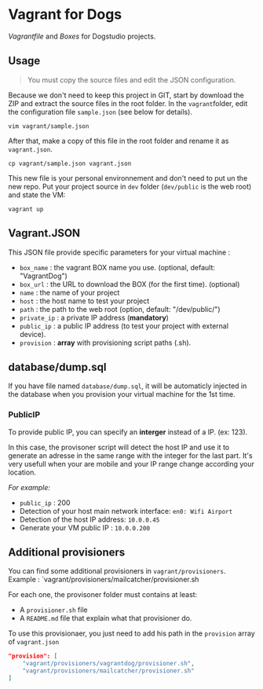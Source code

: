 # Vagrant for Dogs

_Vagrantfile_ and _Boxes_ for Dogstudio projects.

## Usage

> You must copy the source files and edit the JSON configuration.

Because we don't need to keep this project in GIT, start by download the ZIP and extract the source files in the root folder.
In the `vagrant`folder, edit the configuration file `sample.json` (see below for details).

    vim vagrant/sample.json

After that, make a copy of this file in the root folder and rename it as `vagrant.json`.

    cp vagrant/sample.json vagrant.json

This new file is your personal environnement and don't need to put un the new repo.
Put your project source in `dev` folder (`dev/public` is the web root) and state the VM:

    vagrant up

## Vagrant.JSON

This JSON file provide specific parameters for your virtual machine :

* `box_name` : the vagrant BOX name you use. (optional, default: "VagrantDog")
* `box_url` : the URL to download the BOX (for the first time). (optional)
* `name` : the name of your project
* `host` : the host name to test your project
* `path` : the path to the web root (option, default: "/dev/public/")
* `private_ip` : a private IP address (**mandatory**)
* `public_ip` : a public IP address (to test your project with external device).
* `provision` : **array** with provisioning script paths (.sh).

## database/dump.sql

If you have file named `database/dump.sql`, it will be automaticly injected in the database
when you provision your virtual machine for the 1st time.

### PublicIP

To provide public IP, you can specify an **interger** instead of a IP. (ex: 123).

In this case, the provisoner script will detect the host IP and use it to generate an adresse in the same range with the integer for the last part.
It's very usefull when your are mobile and your IP range change according your location.

_For example:_

* `public_ip` : 200
* Detection of your host main network interface: `en0: Wifi Airport`
* Detection of the host IP address: `10.0.0.45`
* Generate your VM public IP  : `10.0.0.200`

## Additional provisioners

You can find some additional provisioners in `vagrant/provisioners`.  
Example : `vagrant/provisioners/mailcatcher/provisioner.sh

For each one, the provisoner folder must contains at least:

* A `provisioner.sh` file
* A `README.md` file that explain what that provisioner do.

To use this provisionaer, you just need to add his path in the `provision` array of `vagrant.json`

```json
"provision": [
    "vagrant/provisioners/vagrantdog/provisioner.sh",
    "vagrant/provisioners/mailcatcher/provisioner.sh"
]
```


